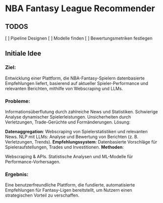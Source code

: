# NBA Fantasy League Recommender

## TODOS

[ ] Pipeline Designen
[ ] Modelle finden
[ ] Bewertungsmetriken festlegen
 
## Initiale Idee

### Ziel:

Entwicklung einer Plattform, die NBA-Fantasy-Spielern datenbasierte Empfehlungen liefert, basierend auf aktueller Spieler-Performance und relevanten Berichten, mithilfe von Webscraping und LLMs.

### Probleme:

Informationsüberflutung durch zahlreiche News und Statistiken.
Schwierige Analyse dynamischer Spielerleistungen.
Unsicherheiten durch Verletzungen, Trade-Gerüchte und Formänderungen.
Lösung:

**Datenaggregation**: Webscraping von Spielerstatistiken und relevanten News.
NLP mit LLMs: Analyse und Bewertung von Berichten (z. B. Verletzungen, Trends).
**Empfehlungssystem**: Datenbasierte Vorschläge für Spieleraufstellungen, Trades und Investitionen.
**Methoden**:

Webscraping & APIs.
Statistische Analysen und ML-Modelle für Performance-Vorhersagen.

### Ergebnis:

Eine benutzerfreundliche Plattform, die fundierte, automatisierte Empfehlungen für Fantasy-Ligen bereitstellt, um Nutzern einen strategischen Vorteil zu verschaffen.

